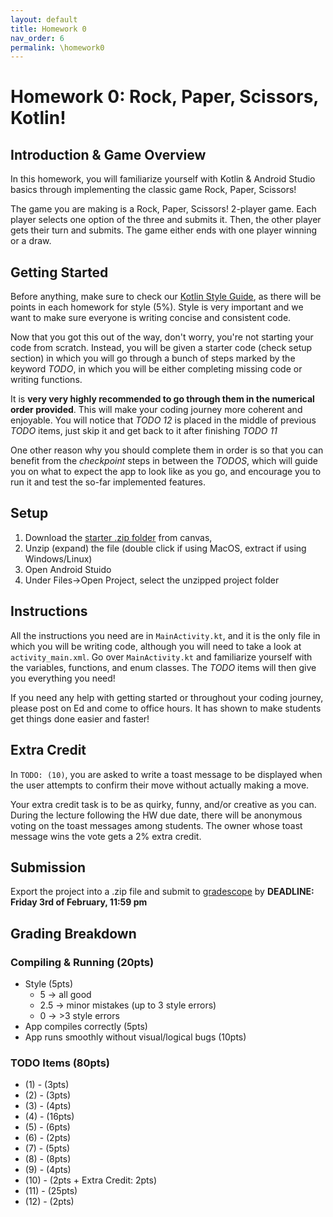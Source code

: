 ```yaml
---
layout: default
title: Homework 0
nav_order: 6
permalink: \homework0
---
```


# **Homework 0: Rock, Paper, Scissors, Kotlin!**

## **Introduction & Game Overview**

In this homework, you will familiarize yourself with Kotlin & Android Studio basics through implementing the classic game Rock, Paper, Scissors!

The game you are making is a Rock, Paper, Scissors! 2-player game. Each player selects one option of the three and submits it. Then, the other player gets their turn and submits. The game either ends with one player winning or a draw.

## **Getting Started**

Before anything, make sure to check our [Kotlin Style Guide](https://cis1950android.github.io/styleguide/), as there will be points in each homework for style (5%). Style is very important and we want to make sure everyone is writing concise and consistent code.

Now that you got this out of the way, don't worry, you're not starting your code from scratch. Instead, you will be given a starter code (check setup section) in which you will go through a bunch of steps marked by the keyword _TODO_, in which you will be either completing missing code or writing functions.

 It is **very very highly recommended to go through them in the numerical order provided**. This will make your coding journey more coherent and enjoyable. You will notice that _TODO 12_ is placed in the middle of previous _TODO_ items, just skip it and get back to it after finishing _TODO 11_

One other reason why you should complete them in order is so that you can benefit from the _checkpoint_ steps in between the _TODOS_, which will guide you on what to expect the app to look like as you go, and encourage you to run it and test the so-far implemented features.

## **Setup**

1. Download the [starter .zip folder](https://canvas.upenn.edu/courses/1703225/files/folder/Homeworks/HW0) from canvas,
2. Unzip (expand) the file (double click if using MacOS, extract if using Windows/Linux)
3. Open Android Stuido
4. Under Files->Open Project, select the unzipped project folder 

## **Instructions**

All the instructions you need are in `MainActivity.kt`, and it is the only file in which you will be writing code, although you will need to take a look at `activity_main.xml`. Go over `MainActivity.kt` and familiarize yourself with the variables, functions, and enum classes. The _TODO_ items will then give you everything you need!

If you need any help with getting started or throughout your coding journey, please post on Ed and come to office hours. It has shown to make students get things done easier and faster!

## **Extra Credit**

In `TODO: (10)`, you are asked to write a toast message to be displayed when the user attempts to confirm their move without actually making a move.

Your extra credit task is to be as quirky, funny, and/or creative as you can. During the lecture following the HW due date, there will be anonymous voting on the toast messages among students. The owner whose toast message wins the vote gets a 2% extra credit.

## **Submission**

Export the project into a .zip file and submit to [gradescope](https://www.gradescope.com/courses/480677) by **DEADLINE: Friday 3rd of February, 11:59 pm**

## **Grading Breakdown**

### **Compiling & Running (20pts)**

- Style (5pts)
    - 5 → all good
    - 2.5 → minor mistakes (up to 3 style errors)
    - 0 → >3 style errors
- App compiles correctly (5pts)
- App runs smoothly without visual/logical bugs (10pts)

### **TODO Items (80pts)**

- (1) - (3pts)
- (2) - (3pts)
- (3) - (4pts)
- (4) - (16pts)
- (5) - (6pts)
- (6) - (2pts)
- (7) - (5pts)
- (8) - (8pts)
- (9) - (4pts)
- (10) - (2pts + Extra Credit: 2pts)
- (11) - (25pts)
- (12) - (2pts)